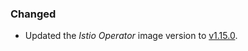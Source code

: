 ### Changed

- Updated the _Istio Operator_ image version to [v1.15.0](https://github.com/istio/istio/releases/tag/1.15.0).

